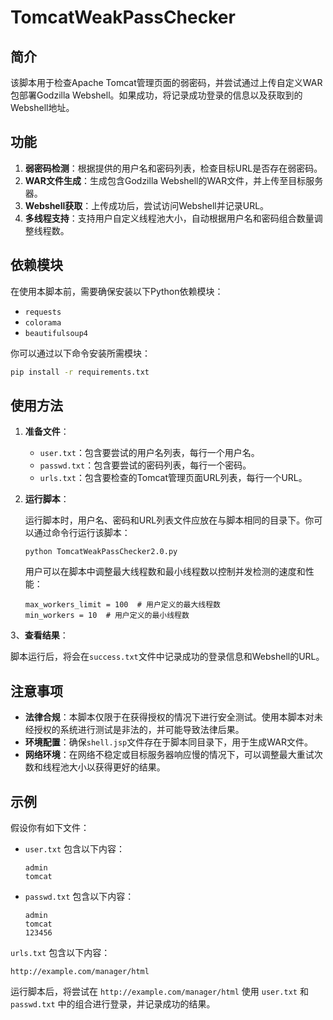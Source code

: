 # TomcatWeakPassChecker

## 简介

该脚本用于检查Apache Tomcat管理页面的弱密码，并尝试通过上传自定义WAR包部署Godzilla Webshell。如果成功，将记录成功登录的信息以及获取到的Webshell地址。

## 功能

1. **弱密码检测**：根据提供的用户名和密码列表，检查目标URL是否存在弱密码。
2. **WAR文件生成**：生成包含Godzilla Webshell的WAR文件，并上传至目标服务器。
3. **Webshell获取**：上传成功后，尝试访问Webshell并记录URL。
4. **多线程支持**：支持用户自定义线程池大小，自动根据用户名和密码组合数量调整线程数。

## 依赖模块

在使用本脚本前，需要确保安装以下Python依赖模块：

- `requests`
- `colorama`
- `beautifulsoup4`

你可以通过以下命令安装所需模块：

```bash
pip install -r requirements.txt
```

## 使用方法

1. **准备文件**：

   - `user.txt`：包含要尝试的用户名列表，每行一个用户名。
   - `passwd.txt`：包含要尝试的密码列表，每行一个密码。
   - `urls.txt`：包含要检查的Tomcat管理页面URL列表，每行一个URL。

2. **运行脚本**：

   运行脚本时，用户名、密码和URL列表文件应放在与脚本相同的目录下。你可以通过命令行运行该脚本：

   ```
   python TomcatWeakPassChecker2.0.py
   ```

   用户可以在脚本中调整最大线程数和最小线程数以控制并发检测的速度和性能：

   ```
   max_workers_limit = 100  # 用户定义的最大线程数
   min_workers = 10  # 用户定义的最小线程数
   ```

3、**查看结果**：

脚本运行后，将会在`success.txt`文件中记录成功的登录信息和Webshell的URL。

## 注意事项

- **法律合规**：本脚本仅限于在获得授权的情况下进行安全测试。使用本脚本对未经授权的系统进行测试是非法的，并可能导致法律后果。
- **环境配置**：确保`shell.jsp`文件存在于脚本同目录下，用于生成WAR文件。
- **网络环境**：在网络不稳定或目标服务器响应慢的情况下，可以调整最大重试次数和线程池大小以获得更好的结果。

## 示例

假设你有如下文件：

- `user.txt` 包含以下内容：

   ```
   admin
   tomcat
   ```

- `passwd.txt` 包含以下内容：

   ```
   admin
   tomcat
   123456
   ```

`urls.txt` 包含以下内容：

   ```
   http://example.com/manager/html
   ```

运行脚本后，将尝试在 `http://example.com/manager/html` 使用 `user.txt` 和 `passwd.txt` 中的组合进行登录，并记录成功的结果。
